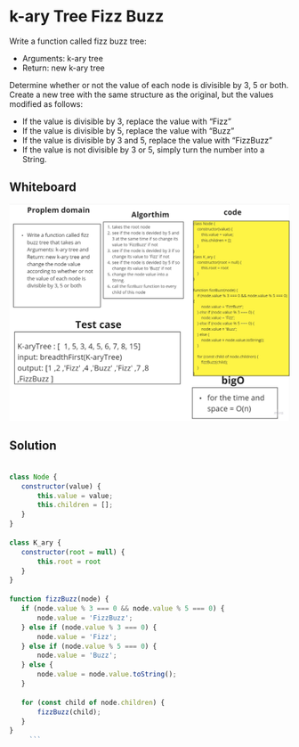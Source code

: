 # k-ary Tree Fizz Buzz 

Write a function called fizz buzz tree:

- Arguments: k-ary tree
- Return: new k-ary tree

Determine whether or not the value of each node is divisible by 3, 5 or both. Create a new tree with the same structure as the original, but the values modified as follows:

- If the value is divisible by 3, replace the value with “Fizz”
- If the value is divisible by 5, replace the value with “Buzz”
- If the value is divisible by 3 and 5, replace the value with “FizzBuzz”
- If the value is not divisible by 3 or 5, simply turn the number into a String.
## Whiteboard 
![white board](./whitrBord.jpg)

## Solution

 ```javascript
 
class Node {
    constructor(value) {
        this.value = value;
        this.children = [];
    }
}

class K_ary {
    constructor(root = null) {
        this.root = root
    }
}

function fizzBuzz(node) {
    if (node.value % 3 === 0 && node.value % 5 === 0) {
        node.value = 'FizzBuzz';
    } else if (node.value % 3 === 0) {
        node.value = 'Fizz';
    } else if (node.value % 5 === 0) {
        node.value = 'Buzz';
    } else {
        node.value = node.value.toString();
    }

    for (const child of node.children) {
        fizzBuzz(child);
    }
}
      ```
